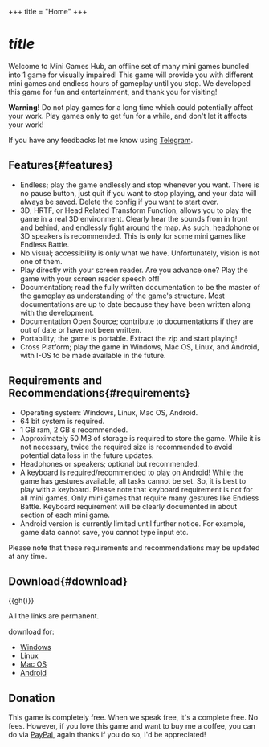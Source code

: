 +++
title = "Home"
+++
# $title$
Welcome to Mini Games Hub, an offline set of many mini games bundled into 1 game for visually impaired!
This game will provide you with different mini games and endless hours of gameplay until you stop. We developed this game for fun and entertainment, and thank you for visiting!

**Warning!** Do not play games for a long time which could potentially affect your work. Play games only to get fun for a while, and don't let it affects your work!

If you have any feedbacks let me know using [Telegram](https://t.me/harrymkt).

## Features{#features}
* Endless; play the game endlessly and stop whenever you want. There is no pause button, just quit if you want to stop playing, and your data will always be saved. Delete the config if you want to start over.
* 3D; HRTF, or Head Related Transform Function, allows you to play the game in a real 3D environment. Clearly hear the sounds from in front and behind, and endlessly fight around the map. As such, headphone or 3D speakers is recommended. This is only for some mini games like Endless Battle.
* No visual; accessibility is only what we have. Unfortunately, vision is not one of them.
* Play directly with your screen reader. Are you advance one? Play the game with your screen reader speech off!
* Documentation; read the fully written documentation to be the master of the gameplay as understanding of the game's structure. Most documentations are up to date because they have been written along with the development.
* Documentation Open Source; contribute to documentations if they are out of date or have not been written.
* Portability; the game is portable. Extract the zip and start playing!
* Cross Platform; play the game in Windows, Mac OS, Linux, and Android, with I-OS to be made available in the future.


## Requirements and Recommendations{#requirements}
* Operating system: Windows, Linux, Mac OS, Android.
* 64 bit system is required.
* 1 GB ram, 2 GB's recommended.
* Approximately 50 MB of storage is required to store the game. While it is not necessary, twice the required size is recommended to avoid potential data loss in the future updates.
* Headphones or speakers; optional but recommended.
* A keyboard is required/recommended to play on Android! While the game has gestures available, all tasks cannot be set. So, it is best to play with a keyboard. Please note that keyboard requirement is not for all mini games. Only mini games that require many gestures like Endless Battle. Keyboard requirement will be clearly documented in about section of each mini game.
* Android version is currently limited until further notice. For example, game data cannot save, you cannot type input etc.

Please note that these requirements and recommendations may be updated at any time.

## Download{#download}
<p id="version"></p>
<p id="version_date"></p>
{{gh()}}

All the links are permanent.

download for:
* [Windows]({{dlurl(file="mgh.zip")}})
* [Linux]({{dlurl(file="eb-linux.zip")}})
* [Mac OS]({{dlurl(file="mgh.app.zip")}})
* [Android]({{dlurl(file="mgh.apk")}})

## Donation
This game is completely free. When we speak free, it's a complete free. No fees. However, if you love this game and want to buy me a coffee, you can do via [PayPal](https://paypal.me/harrymk64), again thanks if you do so, I'd be appreciated!